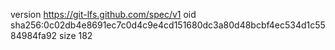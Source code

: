 version https://git-lfs.github.com/spec/v1
oid sha256:0c02db4e8691ec7c0d4c9e4cd151680dc3a80d48bcbf4ec534d1c5584984fa92
size 182
